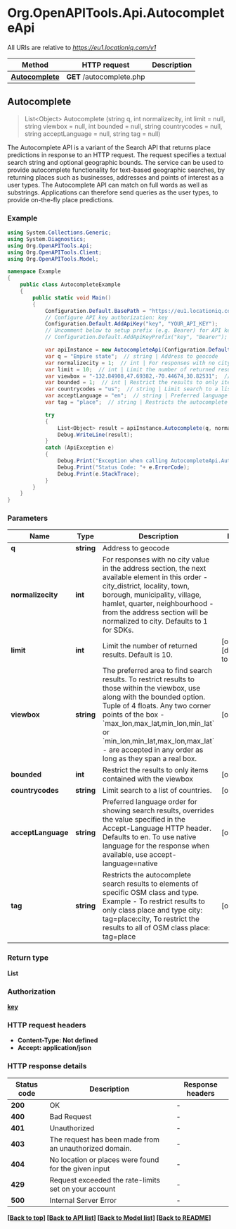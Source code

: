 # Org.OpenAPITools.Api.AutocompleteApi

All URIs are relative to *https://eu1.locationiq.com/v1*

Method | HTTP request | Description
------------- | ------------- | -------------
[**Autocomplete**](AutocompleteApi.md#autocomplete) | **GET** /autocomplete.php | 



## Autocomplete

> List&lt;Object&gt; Autocomplete (string q, int normalizecity, int limit = null, string viewbox = null, int bounded = null, string countrycodes = null, string acceptLanguage = null, string tag = null)



The Autocomplete API is a variant of the Search API that returns place predictions in response to an HTTP request.  The request specifies a textual search string and optional geographic bounds.  The service can be used to provide autocomplete functionality for text-based geographic searches, by returning places such as businesses, addresses and points of interest as a user types. The Autocomplete API can match on full words as well as substrings. Applications can therefore send queries as the user types, to provide on-the-fly place predictions.

### Example

```csharp
using System.Collections.Generic;
using System.Diagnostics;
using Org.OpenAPITools.Api;
using Org.OpenAPITools.Client;
using Org.OpenAPITools.Model;

namespace Example
{
    public class AutocompleteExample
    {
        public static void Main()
        {
            Configuration.Default.BasePath = "https://eu1.locationiq.com/v1";
            // Configure API key authorization: key
            Configuration.Default.AddApiKey("key", "YOUR_API_KEY");
            // Uncomment below to setup prefix (e.g. Bearer) for API key, if needed
            // Configuration.Default.AddApiKeyPrefix("key", "Bearer");

            var apiInstance = new AutocompleteApi(Configuration.Default);
            var q = "Empire state";  // string | Address to geocode
            var normalizecity = 1;  // int | For responses with no city value in the address section, the next available element in this order - city_district, locality, town, borough, municipality, village, hamlet, quarter, neighbourhood - from the address section will be normalized to city. Defaults to 1 for SDKs.
            var limit = 10;  // int | Limit the number of returned results. Default is 10. (optional)  (default to 10)
            var viewbox = "-132.84908,47.69382,-70.44674,30.82531";  // string | The preferred area to find search results.  To restrict results to those within the viewbox, use along with the bounded option. Tuple of 4 floats. Any two corner points of the box - `max_lon,max_lat,min_lon,min_lat` or `min_lon,min_lat,max_lon,max_lat` - are accepted in any order as long as they span a real box.  (optional) 
            var bounded = 1;  // int | Restrict the results to only items contained with the viewbox (optional) 
            var countrycodes = "us";  // string | Limit search to a list of countries. (optional) 
            var acceptLanguage = "en";  // string | Preferred language order for showing search results, overrides the value specified in the Accept-Language HTTP header. Defaults to en. To use native language for the response when available, use accept-language=native (optional) 
            var tag = "place";  // string | Restricts the autocomplete search results to elements of specific OSM class and type.  Example - To restrict results to only class place and type city: tag=place:city, To restrict the results to all of OSM class place: tag=place (optional) 

            try
            {
                List<Object> result = apiInstance.Autocomplete(q, normalizecity, limit, viewbox, bounded, countrycodes, acceptLanguage, tag);
                Debug.WriteLine(result);
            }
            catch (ApiException e)
            {
                Debug.Print("Exception when calling AutocompleteApi.Autocomplete: " + e.Message );
                Debug.Print("Status Code: "+ e.ErrorCode);
                Debug.Print(e.StackTrace);
            }
        }
    }
}
```

### Parameters


Name | Type | Description  | Notes
------------- | ------------- | ------------- | -------------
 **q** | **string**| Address to geocode | 
 **normalizecity** | **int**| For responses with no city value in the address section, the next available element in this order - city_district, locality, town, borough, municipality, village, hamlet, quarter, neighbourhood - from the address section will be normalized to city. Defaults to 1 for SDKs. | 
 **limit** | **int**| Limit the number of returned results. Default is 10. | [optional] [default to 10]
 **viewbox** | **string**| The preferred area to find search results.  To restrict results to those within the viewbox, use along with the bounded option. Tuple of 4 floats. Any two corner points of the box - &#x60;max_lon,max_lat,min_lon,min_lat&#x60; or &#x60;min_lon,min_lat,max_lon,max_lat&#x60; - are accepted in any order as long as they span a real box.  | [optional] 
 **bounded** | **int**| Restrict the results to only items contained with the viewbox | [optional] 
 **countrycodes** | **string**| Limit search to a list of countries. | [optional] 
 **acceptLanguage** | **string**| Preferred language order for showing search results, overrides the value specified in the Accept-Language HTTP header. Defaults to en. To use native language for the response when available, use accept-language&#x3D;native | [optional] 
 **tag** | **string**| Restricts the autocomplete search results to elements of specific OSM class and type.  Example - To restrict results to only class place and type city: tag&#x3D;place:city, To restrict the results to all of OSM class place: tag&#x3D;place | [optional] 

### Return type

**List<Object>**

### Authorization

[key](../README.md#key)

### HTTP request headers

- **Content-Type**: Not defined
- **Accept**: application/json

### HTTP response details
| Status code | Description | Response headers |
|-------------|-------------|------------------|
| **200** | OK |  -  |
| **400** | Bad Request |  -  |
| **401** | Unauthorized |  -  |
| **403** | The request has been made from an unauthorized domain. |  -  |
| **404** | No location or places were found for the given input |  -  |
| **429** | Request exceeded the rate-limits set on your account |  -  |
| **500** | Internal Server Error |  -  |

[[Back to top]](#)
[[Back to API list]](../README.md#documentation-for-api-endpoints)
[[Back to Model list]](../README.md#documentation-for-models)
[[Back to README]](../README.md)

